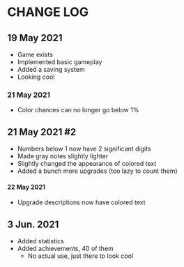 # CHANGE LOG

## 19 May 2021

- Game exists
- Implemented basic gameplay
- Added a saving system
- Looking cool

### 21 May 2021

- Color chances can no longer go below 1%

## 21 May 2021 #2

- Numbers below 1 now have 2 significant digits
- Made gray notes slightly lighter
- Slightly changed the appearance of colored text
- Added a bunch more upgrades (too lazy to count them)

#### 22 May 2021

- Upgrade descriptions now have colored text

## 3 Jun. 2021

- Added statistics
- Added achievements, 40 of them
  - No actual use, just there to look cool
